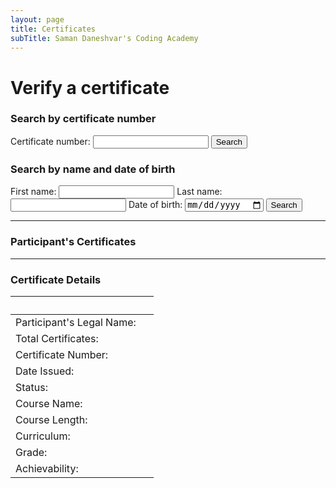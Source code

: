 ```yaml
---
layout: page
title: Certificates
subTitle: Saman Daneshvar's Coding Academy
---
```

# Verify a certificate

<h3>Search by certificate number</h3>
<label for="query_cert">Certificate number:</label>
<input id="query_cert" />
<button id="search_by_cert_button">Search</button>

<h3>Search by name and date of birth</h3>
<label for="query_first_name">First name:</label>
<input id="query_first_name" />
<label for="query_last_name">Last name:</label>
<input id="query_last_name" />
<label for="query_date_of_birth">Date of birth:</label>
<input id="query_date_of_birth" type="date" />
<button id="search_by_name_button">Search</button>

---
<h3>Participant's Certificates</h3>
<div id="list_of_certificates"></div>

---
<h3>Certificate Details</h3>

&nbsp; | &nbsp;
:- | :-
Participant's Legal Name: | <span id="first_name" /> <span id="last_name" />
Total Certificates:       | <span id="total_certificates" />
Certificate Number:       | <span id="certificate_number" />
Date Issued:              | <span id="date_of_issue" />
Status:                   | <span id="status" />
Course Name:              | <span id="course_name" />
Course Length:            | <span id="course_length" />
Curriculum:               | <a href="" id="course_curriculum"></a>
Grade:                    | <a href="" id="certification_grade"></a>
Achievability:            | <span id="achievability" />



<!-- Insert these scripts at the bottom of the HTML, but before you use any Firebase services -->
<!-- Firebase App (the core Firebase SDK) is always required and must be listed first -->
<script src="https://www.gstatic.com/firebasejs/8.1.2/firebase-app.js"></script>
<!-- If you enabled Analytics in your project, add the Firebase SDK for Analytics -->
<script src="https://www.gstatic.com/firebasejs/8.1.2/firebase-analytics.js"></script>
<!-- Add any other Firebase products that you want to use -->
<script src="https://www.gstatic.com/firebasejs/8.1.2/firebase-auth.js"></script>
<script src="https://www.gstatic.com/firebasejs/8.1.2/firebase-firestore.js"></script>

<!-- Firebase SDKs are loaded before this -->
<script src="{{ site.url }}/assets/js/verify-certificates.js"></script>














<!--
| Legal Name | Certificate Code |
| :- | :- |
| John Smith | 2012-0486 |
| Jane Black | 2012-7362 |

&nbsp; | &nbsp;
:- | :-
**Participant's Legal Name** | John Smith
**Certificate Number** | 2012-0486
**Date Issued** | December 5, 2020
**Status** | Valid
**Course Name** | Zero to Intermediate Python Programming
**Course Length** | 18 hours
**Curriculum** | [Z2I Python]()
**Grade** | [Certificate of Participation]()
**Achievability** | 12/12


## Did not find the certificate you were trying to verify?
[Request an official confirmation]() or [report a false claim]().

## Did not find your own certificate?
[Report an issue with the database]() (e.g., false or missing information).

Rest assured that at Saman Daneshvar's Coding Academy records don't go missing! If you have successfully completed a course, you are entitled to a certificate.
-->
